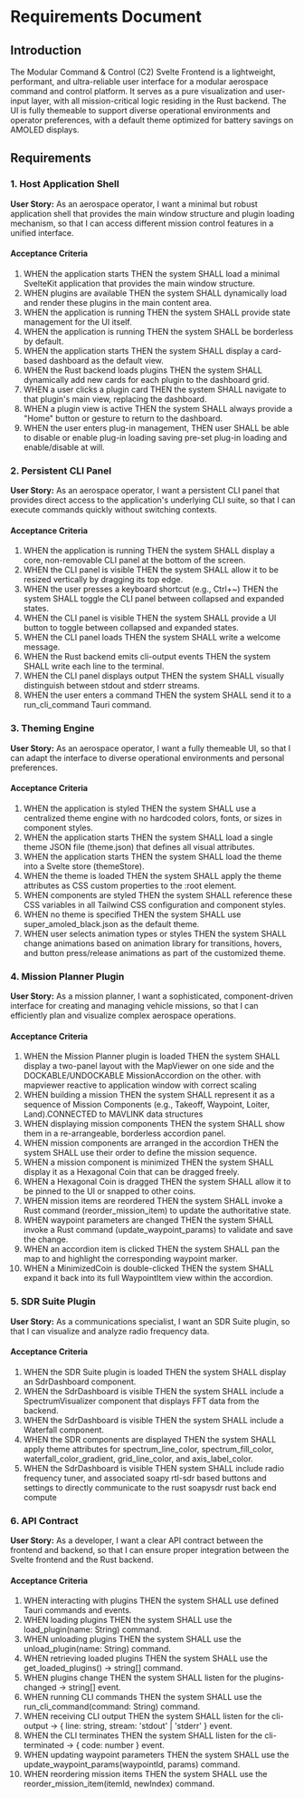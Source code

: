 # Requirements Document

## Introduction

The Modular Command & Control (C2) Svelte Frontend is a lightweight, performant, and ultra-reliable user interface for a modular aerospace command and control platform. It serves as a pure visualization and user-input layer, with all mission-critical logic residing in the Rust backend. The UI is fully themeable to support diverse operational environments and operator preferences, with a default theme optimized for battery savings on AMOLED displays.

## Requirements

### 1. Host Application Shell

**User Story:** As an aerospace operator, I want a minimal but robust application shell that provides the main window structure and plugin loading mechanism, so that I can access different mission control features in a unified interface.

#### Acceptance Criteria

1. WHEN the application starts THEN the system SHALL load a minimal SvelteKit application that provides the main window structure.
2. WHEN plugins are available THEN the system SHALL dynamically load and render these plugins in the main content area.
3. WHEN the application is running THEN the system SHALL provide state management for the UI itself.
4. WHEN the application is running THEN the system SHALL be borderless by default.
5. WHEN the application starts THEN the system SHALL display a card-based dashboard as the default view.
6. WHEN the Rust backend loads plugins THEN the system SHALL dynamically add new cards for each plugin to the dashboard grid.
7. WHEN a user clicks a plugin card THEN the system SHALL navigate to that plugin's main view, replacing the dashboard.
8. WHEN a plugin view is active THEN the system SHALL always provide a "Home" button or gesture to return to the dashboard.
9. WHEN the user enters plug-in management, THEN user SHALL be able to disable or enable plug-in loading saving pre-set plug-in loading and enable/disable at will.

### 2. Persistent CLI Panel

**User Story:** As an aerospace operator, I want a persistent CLI panel that provides direct access to the application's underlying CLI suite, so that I can execute commands quickly without switching contexts.

#### Acceptance Criteria

1. WHEN the application is running THEN the system SHALL display a core, non-removable CLI panel at the bottom of the screen.
2. WHEN the CLI panel is visible THEN the system SHALL allow it to be resized vertically by dragging its top edge.
3. WHEN the user presses a keyboard shortcut (e.g., Ctrl+~) THEN the system SHALL toggle the CLI panel between collapsed and expanded states.
4. WHEN the CLI panel is visible THEN the system SHALL provide a UI button to toggle between collapsed and expanded states.
5. WHEN the CLI panel loads THEN the system SHALL write a welcome message.
6. WHEN the Rust backend emits cli-output events THEN the system SHALL write each line to the terminal.
7. WHEN the CLI panel displays output THEN the system SHALL visually distinguish between stdout and stderr streams.
8. WHEN the user enters a command THEN the system SHALL send it to a run_cli_command Tauri command.

### 3. Theming Engine

**User Story:** As an aerospace operator, I want a fully themeable UI, so that I can adapt the interface to diverse operational environments and personal preferences.

#### Acceptance Criteria

1. WHEN the application is styled THEN the system SHALL use a centralized theme engine with no hardcoded colors, fonts, or sizes in component styles.
2. WHEN the application starts THEN the system SHALL load a single theme JSON file (theme.json) that defines all visual attributes.
3. WHEN the application starts THEN the system SHALL load the theme into a Svelte store (themeStore).
4. WHEN the theme is loaded THEN the system SHALL apply the theme attributes as CSS custom properties to the :root element.
5. WHEN components are styled THEN the system SHALL reference these CSS variables in all Tailwind CSS configuration and component styles.
6. WHEN no theme is specified THEN the system SHALL use super_amoled_black.json as the default theme.
7. WHEN user selects animation types or styles THEN the system SHALL change animations based on animation library for transitions, hovers, and button press/release animations as part of the customized theme.

### 4. Mission Planner Plugin

**User Story:** As a mission planner, I want a sophisticated, component-driven interface for creating and managing vehicle missions, so that I can efficiently plan and visualize complex aerospace operations.

#### Acceptance Criteria

1. WHEN the Mission Planner plugin is loaded THEN the system SHALL display a two-panel layout with the MapViewer on one side and the DOCKABLE/UNDOCKABLE MissionAccordion on the other. with mapviewer reactive to application window with correct scaling
2. WHEN building a mission THEN the system SHALL represent it as a sequence of Mission Components (e.g., Takeoff, Waypoint, Loiter, Land).CONNECTED to MAVLINK data structures
3. WHEN displaying mission components THEN the system SHALL show them in a re-arrangeable, borderless accordion panel.
4. WHEN mission components are arranged in the accordion THEN the system SHALL use their order to define the mission sequence.
5. WHEN a mission component is minimized THEN the system SHALL display it as a Hexagonal Coin that can be dragged freely.
6. WHEN a Hexagonal Coin is dragged THEN the system SHALL allow it to be pinned to the UI or snapped to other coins.
7. WHEN mission items are reordered THEN the system SHALL invoke a Rust command (reorder_mission_item) to update the authoritative state.
8. WHEN waypoint parameters are changed THEN the system SHALL invoke a Rust command (update_waypoint_params) to validate and save the change.
9. WHEN an accordion item is clicked THEN the system SHALL pan the map to and highlight the corresponding waypoint marker.
10. WHEN a MinimizedCoin is double-clicked THEN the system SHALL expand it back into its full WaypointItem view within the accordion.

### 5. SDR Suite Plugin

**User Story:** As a communications specialist, I want an SDR Suite plugin, so that I can visualize and analyze radio frequency data.

#### Acceptance Criteria

1. WHEN the SDR Suite plugin is loaded THEN the system SHALL display an SdrDashboard component.
2. WHEN the SdrDashboard is visible THEN the system SHALL include a SpectrumVisualizer component that displays FFT data from the backend.
3. WHEN the SdrDashboard is visible THEN the system SHALL include a Waterfall component.
4. WHEN the SDR components are displayed THEN the system SHALL apply theme attributes for spectrum_line_color, spectrum_fill_color, waterfall_color_gradient, grid_line_color, and axis_label_color.
5. WHEN the SdrDashboard is visible THEN system SHALL include radio frequency tuner, and associated soapy rtl-sdr based buttons and settings to directly communicate to the rust soapysdr rust back end compute

### 6. API Contract

**User Story:** As a developer, I want a clear API contract between the frontend and backend, so that I can ensure proper integration between the Svelte frontend and the Rust backend.

#### Acceptance Criteria

1. WHEN interacting with plugins THEN the system SHALL use defined Tauri commands and events.
2. WHEN loading plugins THEN the system SHALL use the load_plugin(name: String) command.
3. WHEN unloading plugins THEN the system SHALL use the unload_plugin(name: String) command.
4. WHEN retrieving loaded plugins THEN the system SHALL use the get_loaded_plugins() -> string[] command.
5. WHEN plugins change THEN the system SHALL listen for the plugins-changed -> string[] event.
6. WHEN running CLI commands THEN the system SHALL use the run_cli_command(command: String) command.
7. WHEN receiving CLI output THEN the system SHALL listen for the cli-output -> { line: string, stream: 'stdout' | 'stderr' } event.
8. WHEN the CLI terminates THEN the system SHALL listen for the cli-terminated -> { code: number } event.
9. WHEN updating waypoint parameters THEN the system SHALL use the update_waypoint_params(waypointId, params) command.
10. WHEN reordering mission items THEN the system SHALL use the reorder_mission_item(itemId, newIndex) command.
